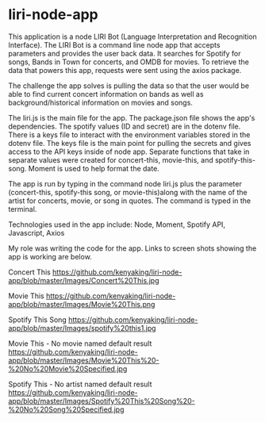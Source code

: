 # liri-node-app


This application is a node LIRI Bot (Language Interpretation and Recognition Interface). The LIRI Bot is a command line node app that accepts parameters and provides the user back data. It searches for Spotify for songs, Bands in Town for concerts, and OMDB for movies. To retrieve the data that powers this app, requests were sent using the axios package. 

The challenge the app solves is pulling the data so that the user would be able to find current concert information on bands as well as background/historical information on movies and songs. 

The liri.js is the main file for the app. The package.json file shows the app's dependencies. The spotify values (ID and secret) are in the dotenv file. There is a keys file to interact with the environment variables stored in the dotenv file. The keys file is the main point for pulling the secrets and gives access to the API keys inside of node app. Separate functions that take in separate values were created for concert-this, movie-this, and spotify-this-song. Moment is used to help format the date. 

The app is run by typing in the command node liri.js plus the parameter (concert-this, spotify-this song, or movie-this)along with the name of the artist for concerts, movie, or song in quotes. The command is typed in the terminal. 

Technologies used in the app include: Node, Moment, Spotify API, Javascript, Axios

My role was writing the code for the app. Links to screen shots showing the app is working are below.

Concert This
https://github.com/kenyaking/liri-node-app/blob/master/Images/Concert%20This.jpg

Movie This
https://github.com/kenyaking/liri-node-app/blob/master/Images/Movie%20This.png

Spotify This Song
https://github.com/kenyaking/liri-node-app/blob/master/Images/spotify%20this1.jpg

Movie This - No movie named default result
https://github.com/kenyaking/liri-node-app/blob/master/Images/Movie%20This%20-%20No%20Movie%20Specified.jpg 

Spotify This - No artist named default result
https://github.com/kenyaking/liri-node-app/blob/master/Images/Spotify%20This%20Song%20-%20No%20Song%20Specified.jpg
